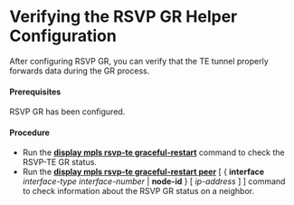 Verifying the RSVP GR Helper Configuration
==========================================

After configuring RSVP GR, you can verify that the TE tunnel properly forwards data during the GR process.

#### Prerequisites

RSVP GR has been configured.
#### Procedure

* Run the [**display mpls rsvp-te graceful-restart**](cmdqueryname=display+mpls+rsvp-te+graceful-restart) command to check the RSVP-TE GR status.
* Run the [**display mpls rsvp-te graceful-restart peer**](cmdqueryname=display+mpls+rsvp-te+graceful-restart+peer) [ { **interface** *interface-type* *interface-number* | **node-id** } [ *ip-address* ] ] command to check information about the RSVP GR status on a neighbor.